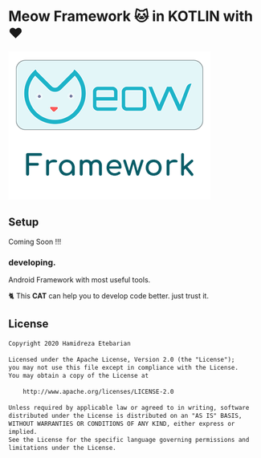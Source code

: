 # Meow Framework 🐱 in KOTLIN with ♥

![](/Resources/logo_meow_framework.png)

## Setup

Coming Soon !!! 
### developing.

Android Framework with most useful tools.

🐈 This **CAT** can help you to develop code better. just trust it.

License
--------

    Copyright 2020 Hamidreza Etebarian

    Licensed under the Apache License, Version 2.0 (the "License");
    you may not use this file except in compliance with the License.
    You may obtain a copy of the License at

        http://www.apache.org/licenses/LICENSE-2.0

    Unless required by applicable law or agreed to in writing, software
    distributed under the License is distributed on an "AS IS" BASIS,
    WITHOUT WARRANTIES OR CONDITIONS OF ANY KIND, either express or implied.
    See the License for the specific language governing permissions and
    limitations under the License.


